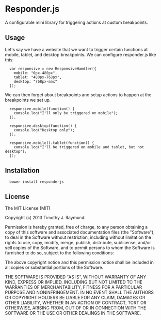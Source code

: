 Responder.js
============

A configurable mini library for triggering actions at custom breakpoints.

Usage
-----

Let's say we have a website that we want to trigger certain functions at mobile, tablet, and desktop breakpoints.
We can configure responder.js like this:

```
  var responsive = new ResponsiveHandler({
    mobile: "0px-480px",
    tablet: "480px-768px",
    desktop: "768px-max"
  });
```
  
We can then forget about breakpoints and setup actions to happen at the breakpoints we set up.

```
  responsive.mobile(function() {
    console.log("I'll only be triggered on mobile");
  });
  
  responsive.desktop(function() {
    console.log("Desktop only");
  });
  
  responsive.mobile().tablet(function() {
    console.log("I'll be triggered on mobile and tablet, but not desktop");
  });
```

Installation
------------

```
  bower install responderjs
```

License
-------

The MIT License (MIT)

Copyright (c) 2013 Timothy J. Raymond

Permission is hereby granted, free of charge, to any person obtaining a copy of
this software and associated documentation files (the "Software"), to deal in
the Software without restriction, including without limitation the rights to
use, copy, modify, merge, publish, distribute, sublicense, and/or sell copies of
the Software, and to permit persons to whom the Software is furnished to do so,
subject to the following conditions:

The above copyright notice and this permission notice shall be included in all
copies or substantial portions of the Software.

THE SOFTWARE IS PROVIDED "AS IS", WITHOUT WARRANTY OF ANY KIND, EXPRESS OR
IMPLIED, INCLUDING BUT NOT LIMITED TO THE WARRANTIES OF MERCHANTABILITY, FITNESS
FOR A PARTICULAR PURPOSE AND NONINFRINGEMENT. IN NO EVENT SHALL THE AUTHORS OR
COPYRIGHT HOLDERS BE LIABLE FOR ANY CLAIM, DAMAGES OR OTHER LIABILITY, WHETHER
IN AN ACTION OF CONTRACT, TORT OR OTHERWISE, ARISING FROM, OUT OF OR IN
CONNECTION WITH THE SOFTWARE OR THE USE OR OTHER DEALINGS IN THE SOFTWARE.
